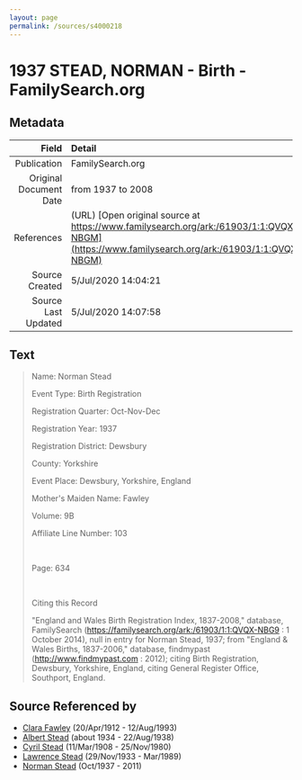 ```yaml
---
layout: page
permalink: /sources/s4000218
---
```


# 1937 STEAD, NORMAN - Birth - FamilySearch.org

## Metadata
Field | Detail
---:|:---
Publication | FamilySearch.org
Original Document Date | from 1937 to 2008
References | (URL) [Open original source at https://www.familysearch.org/ark:/61903/1:1:QVQX-NBGM](https://www.familysearch.org/ark:/61903/1:1:QVQX-NBGM)
Source Created | 5/Jul/2020 14:04:21
Source Last Updated | 5/Jul/2020 14:07:58

## Text

> Name: Norman Stead
>
> Event Type: Birth Registration
>
> Registration Quarter: Oct-Nov-Dec
>
> Registration Year: 1937
>
> Registration District: Dewsbury
>
> County: Yorkshire
>
> Event Place: Dewsbury, Yorkshire, England
>
> Mother's Maiden Name: Fawley
>
> Volume: 9B
>
> Affiliate Line Number: 103
>
> <br/>
>
> Page: 634
>
> <br/>
>
> Citing this Record
>
> "England and Wales Birth Registration Index, 1837-2008," database, FamilySearch (https://familysearch.org/ark:/61903/1:1:QVQX-NBG9 : 1 October 2014), null in entry for Norman Stead, 1937; from "England & Wales Births, 1837-2006," database, findmypast (http://www.findmypast.com : 2012); citing Birth Registration, Dewsbury, Yorkshire, England, citing General Register Office, Southport, England.
>

## Source Referenced by

* [Clara Fawley](../people/@7539126@-clara-fawley-b1912-4-20-d1993-8-12.md) (20/Apr/1912 - 12/Aug/1993)
* [Albert Stead](../people/@82189144@-albert-stead-b1934-d1938-8-22.md) (about 1934 - 22/Aug/1938)
* [Cyril Stead](../people/@61214710@-cyril-stead-b1908-3-11-d1980-11-25.md) (11/Mar/1908 - 25/Nov/1980)
* [Lawrence Stead](../people/@18256653@-lawrence-stead-b1933-11-29-d1989-3.md) (29/Nov/1933 - Mar/1989)
* [Norman Stead](../people/@69808462@-norman-stead-b1937-10-d2011.md) (Oct/1937 - 2011)
